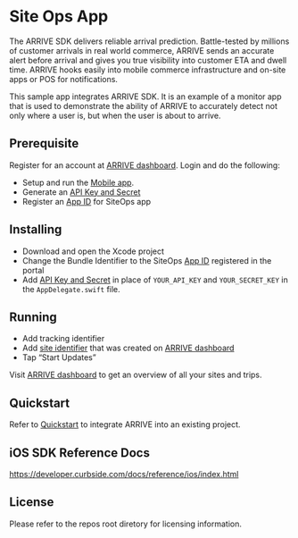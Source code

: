 # Site Ops App

The ARRIVE SDK delivers reliable arrival prediction. Battle-tested by millions of customer arrivals in real world commerce, ARRIVE sends an accurate alert before arrival and gives you true visibility into customer ETA and dwell time. ARRIVE hooks easily into mobile commerce infrastructure and on-site apps or POS for notifications.

This sample app integrates ARRIVE SDK. It is an example of a monitor app that is used to demonstrate the ability of ARRIVE to accurately detect not only where a user is, but when the user is about to arrive.

## Prerequisite
Register for an account at [ARRIVE dashboard](https://control.curbside.com). Login and do the following:
* Setup and run the [Mobile app](https://github.com/Curbside/ARRIVESDKSampleApps/tree/master/iOS/Swift/MobileClient).
* Generate an [API Key and Secret](https://control.curbside.com/account?accessTab=keys&accountTab=access)
* Register an [App ID](https://control.curbside.com/account?accessTab=ids&accountTab=access) for SiteOps app
 
## Installing
* Download and open the Xcode project
* Change the Bundle Identifier to the SiteOps [App ID](https://control.curbside.com/account?accessTab=ids&accountTab=access) registered in the portal
* Add [API Key and Secret](https://control.curbside.com/account?accessTab=keys&accountTab=access) in place of `YOUR_API_KEY` and `YOUR_SECRET_KEY` in the `AppDelegate.swift` file. 

## Running
* Add tracking identifier
* Add [site identifier](https://control.curbside.com/account?accountTab=sites) that was created on [ARRIVE dashboard](https://control.curbside.com)
* Tap “Start Updates”

Visit [ARRIVE dashboard](https://control.curbside.com) to get an overview of all your sites and trips.

## Quickstart
Refer to [Quickstart](https://developer.curbside.com/docs/getting-started/quickstart-ios-monitor-app/) to integrate ARRIVE into an existing project.

## iOS SDK Reference Docs
https://developer.curbside.com/docs/reference/ios/index.html

## License
Please refer to the repos root diretory for licensing information.
